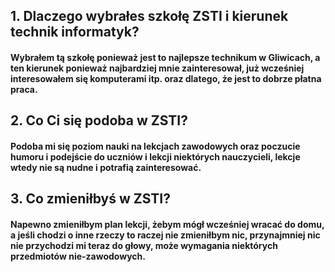 ## 1. Dlaczego wybrałes szkołę ZSTI i kierunek technik informatyk?
#### Wybrałem tą szkołę ponieważ jest to najlepsze technikum w Gliwicach, a ten kierunek ponieważ najbardziej mnie zainteresował, już wcześniej interesowałem się komputerami itp. oraz dlatego, że jest to dobrze płatna praca.

## 2. Co Ci się podoba w ZSTI?
#### Podoba mi się poziom nauki na lekcjach zawodowych oraz poczucie humoru i podejście do uczniów i lekcji niektórych nauczycieli, lekcje wtedy nie są nudne i potrafią zainteresować.

## 3. Co zmieniłbyś w ZSTI?
#### Napewno zmieniłbym plan lekcji, żebym mógł wcześniej wracać do domu, a jeśli chodzi o inne rzeczy to raczej nie zmieniłbym nic, przynajmniej nic nie przychodzi mi teraz do głowy, może wymagania niektórych przedmiotów nie-zawodowych.

